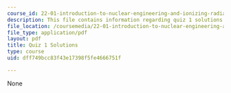 ```yaml
---
course_id: 22-01-introduction-to-nuclear-engineering-and-ionizing-radiation-fall-2016
description: This file contains information regarding quiz 1 solutions.
file_location: /coursemedia/22-01-introduction-to-nuclear-engineering-and-ionizing-radiation-fall-2016/dff749bcc83f43e17398f5fe4666751f_MIT22_01F16_Quiz1Sol.pdf
file_type: application/pdf
layout: pdf
title: Quiz 1 Solutions
type: course
uid: dff749bcc83f43e17398f5fe4666751f

---
```

None